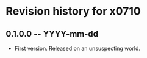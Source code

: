 # Revision history for x0710

## 0.1.0.0 -- YYYY-mm-dd

* First version. Released on an unsuspecting world.
